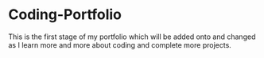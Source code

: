 # Coding-Portfolio

This is the first stage of my portfolio which will be added onto and changed as I learn more and more about coding and complete more projects.

